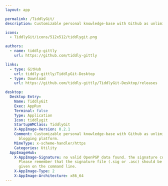 ```yaml
---
layout: app

permalink: /TiddlyGit/
description: Customizable personal knowledge-base with Github as unlimited storage and blogging platform.

icons:
  - TiddlyGit/icons/512x512/tiddlygit.png

authors:
  - name: tiddly-gittly
    url: https://github.com/tiddly-gittly

links:
  - type: GitHub
    url: tiddly-gittly/TiddlyGit-Desktop
  - type: Download
    url: https://github.com/tiddly-gittly/TiddlyGit-Desktop/releases

desktop:
  Desktop Entry:
    Name: TiddlyGit
    Exec: AppRun
    Terminal: false
    Type: Application
    Icon: tiddlygit
    StartupWMClass: TiddlyGit
    X-AppImage-Version: 0.2.1
    Comment: Customizable personal knowledge-base with Github as unlimited storage and
      blogging platform.
    MimeType: x-scheme-handler/https
    Categories: Utility
  AppImageHub:
    X-AppImage-Signature: no valid OpenPGP data found. the signature could not be verified.
      Please remember that the signature file (.sig or .asc) should be the first file
      given on the command line.
    X-AppImage-Type: 2
    X-AppImage-Architecture: x86_64
---
```

